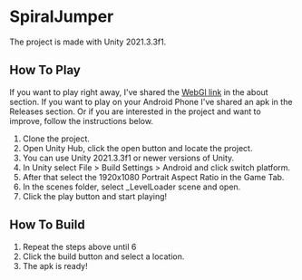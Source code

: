 # SpiralJumper
 
The project is made with Unity 2021.3.3f1. 

## How To Play
If you want to play right away, I've shared the [WebGl link](https://metinyildiran.itch.io/spiral-jumper) in the about section. If you want to play on your Android Phone I've shared an apk in the Releases section. Or if you are interested in the project and want to improve, follow the instructions below.

1. Clone the project.
2. Open Unity Hub, click the open button and locate the project.
3. You can use Unity 2021.3.3f1 or newer versions of Unity.
4. In Unity select File > Build Settings > Android and click switch platform.
5. After that select the 1920x1080 Portrait Aspect Ratio in the Game Tab.
6. In the scenes folder, select _LevelLoader scene and open.
7. Click the play button and start playing!

## How To Build
1. Repeat the steps above until 6
2. Click the build button and select a location.
3. The apk is ready!
